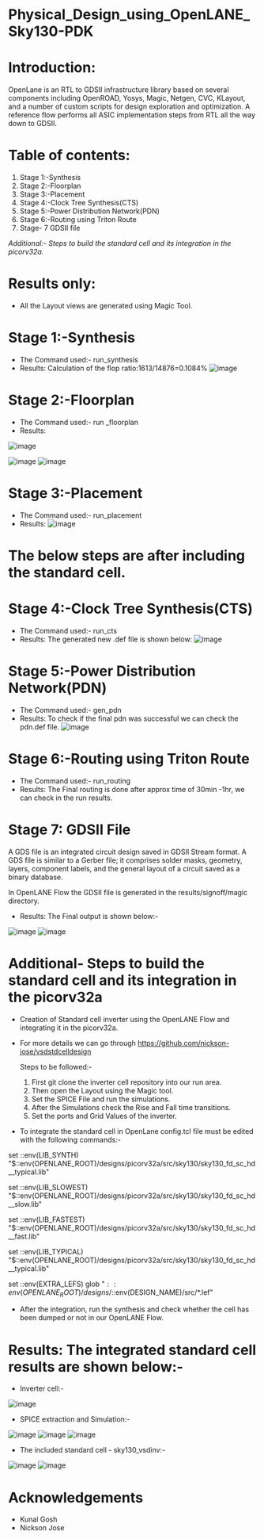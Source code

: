 # Physical_Design_using_OpenLANE_Sky130-PDK

# Introduction:
OpenLane is an RTL to GDSII infrastructure library based on several components including OpenROAD, Yosys, Magic, Netgen, CVC, KLayout, and a number of custom scripts for design exploration and optimization. A reference flow performs all ASIC implementation steps from RTL all the way down to GDSII.

# Table of contents:
1. Stage 1:-Synthesis
2. Stage 2:-Floorplan
3. Stage 3:-Placement
4. Stage 4:-Clock Tree Synthesis(CTS)
5. Stage 5:-Power Distribution Network(PDN)
6. Stage 6:-Routing using Triton Route
7. Stage- 7 GDSII file
   
*Additional:- Steps to build the standard cell  and its integration in the picorv32a.*

# Results only:
* All the Layout views are generated using Magic Tool.
  
# Stage 1:-Synthesis
* The Command used:- run_synthesis
* Results: Calculation of the flop ratio:1613/14876=0.1084%
![image](https://github.com/kaajalsk/Physical_Design_using_OpenLANE_Sky130-PDK/assets/141938909/e71f8beb-a1a2-46c2-b94b-fb66a7be34ab)

# Stage 2:-Floorplan
* The Command used:- run _floorplan
* Results:

![image](https://github.com/kaajalsk/Physical_Design_using_OpenLANE_Sky130-PDK/assets/141938909/b7f2bdee-827f-4b5f-9576-405a1bf019c6)

![image](https://github.com/kaajalsk/Physical_Design_using_OpenLANE_Sky130-PDK/assets/141938909/7ef45e7b-ac7f-4817-9423-2b79bb0fa680)
![image](https://github.com/kaajalsk/Physical_Design_using_OpenLANE_Sky130-PDK/assets/141938909/dbf5b7c4-557a-4344-a1a5-914a1f797dea)

# Stage 3:-Placement

* The Command used:- run_placement
* Results:
![image](https://github.com/kaajalsk/Physical_Design_using_OpenLANE_Sky130-PDK/assets/141938909/3a9d6d1e-1778-4a06-8eb7-5d739b6ad1f4)

# The below steps are after including the standard cell.
# Stage 4:-Clock Tree Synthesis(CTS)
* The Command used:- run_cts
* Results: The generated new .def file is shown below:
![image](https://github.com/kaajalsk/Physical_Design_using_OpenLANE_Sky130-PDK/assets/141938909/a8d73a50-226a-430f-a495-f93a2eb51521)


# Stage 5:-Power Distribution Network(PDN)
* The Command used:- gen_pdn
* Results: To check  if the final pdn was successful we can check the pdn.def file.
![image](https://github.com/kaajalsk/Physical_Design_using_OpenLANE_Sky130-PDK/assets/141938909/b5d3994b-3534-42f6-b97c-9b134c7fd352)



# Stage 6:-Routing using Triton Route
* The Command used:- run_routing
* Results: The Final routing is done after approx time of 30min -1hr, we can check in the run results.



# Stage 7: GDSII File 
A GDS file is an integrated circuit design saved in GDSII Stream format. A GDS file is similar to a Gerber file; it comprises solder masks, geometry, layers, component labels, and the general layout of a circuit saved as a binary database.

In OpenLANE Flow the  GDSII file is generated in the results/signoff/magic directory.

* Results: The Final output is shown below:-

![image](https://github.com/kaajalsk/Physical_Design_using_OpenLANE_Sky130-PDK/assets/141938909/6c24a9f6-e9d1-4c86-9dc7-fc63a6b148ef)
![image](https://github.com/kaajalsk/Physical_Design_using_OpenLANE_Sky130-PDK/assets/141938909/a3bf3b48-7600-4dfc-85ec-8d8d09d40797)



# Additional- Steps to build the standard cell  and its integration in the picorv32a
* Creation of Standard cell inverter using the OpenLANE Flow and integrating it in the picorv32a.
* For more details we can go through https://github.com/nickson-jose/vsdstdcelldesign
  
  Steps to be followed:-
  1. First git clone the inverter cell repository into our run area.
  2. Then open the Layout using the Magic tool.
  3. Set the SPICE File and run the simulations.
  4. After the Simulations check the Rise and Fall time transitions.
  5. Set the ports and Grid Values of the inverter.
     
 * To integrate the standard cell in OpenLane config.tcl file must be edited with the following commands:-

set ::env(LIB_SYNTH) "$::env(OPENLANE_ROOT)/designs/picorv32a/src/sky130/sky130_fd_sc_hd__typical.lib"

set ::env(LIB_SLOWEST) "$::env(OPENLANE_ROOT)/designs/picorv32a/src/sky130/sky130_fd_sc_hd__slow.lib"

set ::env(LIB_FASTEST) "$::env(OPENLANE_ROOT)/designs/picorv32a/src/sky130/sky130_fd_sc_hd__fast.lib"

set ::env(LIB_TYPICAL) "$::env(OPENLANE_ROOT)/designs/picorv32a/src/sky130/sky130_fd_sc_hd__typical.lib"

set ::env(EXTRA_LEFS) glob "$::env(OPENLANE_ROOT)/designs/$::env(DESIGN_NAME)/src/*.lef"

* After the integration, run the synthesis and check whether the cell has been dumped or not in our OpenLANE Flow.

# Results: The integrated standard cell results are shown below:-
* Inverter cell:-
  
![image](https://github.com/kaajalsk/Physical_Design_using_OpenLANE_Sky130-PDK/assets/141938909/ab80f7a5-63b1-40e7-b54c-99c8388535f2)

* SPICE extraction and Simulation:-
  
![image](https://github.com/kaajalsk/Physical_Design_using_OpenLANE_Sky130-PDK/assets/141938909/0356f964-6ca3-44a2-9a3a-481c51cfe5a1)
![image](https://github.com/kaajalsk/Physical_Design_using_OpenLANE_Sky130-PDK/assets/141938909/a5b15cd1-a073-4866-a472-60bffe513002)
![image](https://github.com/kaajalsk/Physical_Design_using_OpenLANE_Sky130-PDK/assets/141938909/0233e91a-8d86-4b7f-9c8a-50da146cb105)

* The included standard cell - sky130_vsdinv:-
  
![image](https://github.com/kaajalsk/Physical_Design_using_OpenLANE_Sky130-PDK/assets/141938909/4220b34c-3c62-4035-b8bc-a617e087138d)
![image](https://github.com/kaajalsk/Physical_Design_using_OpenLANE_Sky130-PDK/assets/141938909/ee51b00a-d55d-4d2d-bb9a-b8d4356645f5)















# Acknowledgements
- Kunal Gosh
- Nickson Jose
  





















   
